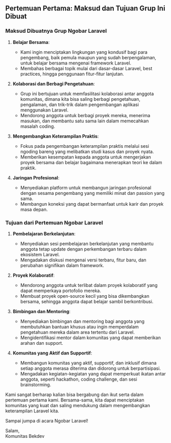 

## Pertemuan Pertama: Maksud dan Tujuan Grup Ini Dibuat

### Maksud Dibuatnya Grup Ngobar Laravel

1. **Belajar Bersama**:
   - Kami ingin menciptakan lingkungan yang kondusif bagi para pengembang, baik pemula maupun yang sudah berpengalaman, untuk belajar bersama mengenai framework Laravel.
   - Membahas berbagai topik mulai dari dasar-dasar Laravel, best practices, hingga penggunaan fitur-fitur lanjutan.

2. **Kolaborasi dan Berbagi Pengetahuan**:
   - Grup ini bertujuan untuk memfasilitasi kolaborasi antar anggota komunitas, dimana kita bisa saling berbagi pengetahuan, pengalaman, dan trik-trik dalam pengembangan aplikasi menggunakan Laravel.
   - Mendorong anggota untuk berbagi proyek mereka, menerima masukan, dan membantu satu sama lain dalam memecahkan masalah coding.

3. **Mengembangkan Keterampilan Praktis**:
   - Fokus pada pengembangan keterampilan praktis melalui sesi ngoding bareng yang melibatkan studi kasus dan proyek nyata.
   - Memberikan kesempatan kepada anggota untuk mengerjakan proyek bersama dan belajar bagaimana menerapkan teori ke dalam praktik.

4. **Jaringan Profesional**:
   - Menyediakan platform untuk membangun jaringan profesional dengan sesama pengembang yang memiliki minat dan passion yang sama.
   - Membangun koneksi yang dapat bermanfaat untuk karir dan proyek masa depan.

### Tujuan dari Pertemuan Ngobar Laravel

1. **Pembelajaran Berkelanjutan**:
   - Menyediakan sesi pembelajaran berkelanjutan yang membantu anggota tetap update dengan perkembangan terbaru dalam ekosistem Laravel.
   - Mengadakan diskusi mengenai versi terbaru, fitur baru, dan perubahan signifikan dalam framework.

2. **Proyek Kolaboratif**:
   - Mendorong anggota untuk terlibat dalam proyek kolaboratif yang dapat memperkaya portofolio mereka.
   - Membuat proyek open-source kecil yang bisa dikembangkan bersama, sehingga anggota dapat belajar sambil berkontribusi.

3. **Bimbingan dan Mentoring**:
   - Menyediakan bimbingan dan mentoring bagi anggota yang membutuhkan bantuan khusus atau ingin memperdalam pengetahuan mereka dalam area tertentu dari Laravel.
   - Mengidentifikasi mentor dalam komunitas yang dapat memberikan arahan dan support.

4. **Komunitas yang Aktif dan Supportif**:
   - Membangun komunitas yang aktif, supportif, dan inklusif dimana setiap anggota merasa diterima dan didorong untuk berpartisipasi.
   - Mengadakan kegiatan-kegiatan yang dapat memperkuat ikatan antar anggota, seperti hackathon, coding challenge, dan sesi brainstorming.

Kami sangat berharap kalian bisa bergabung dan ikut serta dalam pertemuan pertama kami. Bersama-sama, kita dapat menciptakan komunitas yang kuat dan saling mendukung dalam mengembangkan keterampilan Laravel kita.

Sampai jumpa di acara Ngobar Laravel!

Salam,  
Komunitas Bekdev
